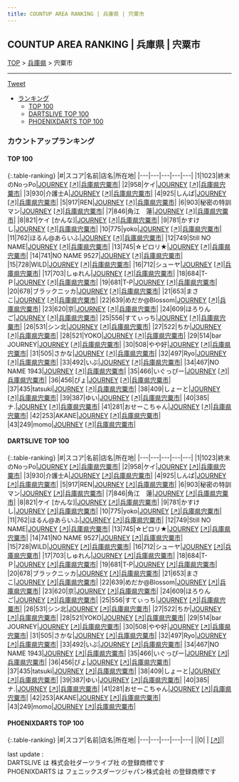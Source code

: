 ```yaml
---
title: COUNTUP AREA RANKING | 兵庫県 | 宍粟市
---
```

## COUNTUP AREA RANKING | 兵庫県 | 宍粟市

[TOP](/darts/rank/) > [兵庫県](/darts/rank/兵庫県/) > 宍粟市

___

<a href="https://twitter.com/share?ref_src=twsrc%5Etfw" data-text="COUNTUP AREA RANKING | 兵庫県宍粟市" class="twitter-share-button" data-hashtags="DARTSLIVE,PHOENIXDARTS,darts,ダーツ" data-show-count="false">Tweet</a>

* [ランキング](#カウントアップランキング)
    * [TOP 100](#top-100)
    * [DARTSLIVE TOP 100](#dartslive-top-100)
    * [PHOENIXDARTS TOP 100](#phoenixdarts-top-100)

### カウントアップランキング

#### TOP 100



{:.table-ranking}
|#|スコア|名前|店名|所在地|
|---|---|---|---|---|
|1|1023|<span class="rank-name-dl">終末のNoっPo</span>|<a href="/darts/rank/shops/ee4801dc0cf94baa774c926eb736cb5a.html">JOURNEY</a> <a href="https://search.dartslive.com/jp/shop/ee4801dc0cf94baa774c926eb736cb5a">[↗]</a>|<a href="/darts/rank/兵庫県/宍粟市">兵庫県宍粟市</a>|
|2|958|<span class="rank-name-dl">ケイ</span>|<a href="/darts/rank/shops/ee4801dc0cf94baa774c926eb736cb5a.html">JOURNEY</a> <a href="https://search.dartslive.com/jp/shop/ee4801dc0cf94baa774c926eb736cb5a">[↗]</a>|<a href="/darts/rank/兵庫県/宍粟市">兵庫県宍粟市</a>|
|3|930|<span class="rank-name-dl">介護士A</span>|<a href="/darts/rank/shops/ee4801dc0cf94baa774c926eb736cb5a.html">JOURNEY</a> <a href="https://search.dartslive.com/jp/shop/ee4801dc0cf94baa774c926eb736cb5a">[↗]</a>|<a href="/darts/rank/兵庫県/宍粟市">兵庫県宍粟市</a>|
|4|925|<span class="rank-name-dl">しんば</span>|<a href="/darts/rank/shops/ee4801dc0cf94baa774c926eb736cb5a.html">JOURNEY</a> <a href="https://search.dartslive.com/jp/shop/ee4801dc0cf94baa774c926eb736cb5a">[↗]</a>|<a href="/darts/rank/兵庫県/宍粟市">兵庫県宍粟市</a>|
|5|917|<span class="rank-name-dl">REN</span>|<a href="/darts/rank/shops/ee4801dc0cf94baa774c926eb736cb5a.html">JOURNEY</a> <a href="https://search.dartslive.com/jp/shop/ee4801dc0cf94baa774c926eb736cb5a">[↗]</a>|<a href="/darts/rank/兵庫県/宍粟市">兵庫県宍粟市</a>|
|6|903|<span class="rank-name-dl">秘密の特訓マン</span>|<a href="/darts/rank/shops/ee4801dc0cf94baa774c926eb736cb5a.html">JOURNEY</a> <a href="https://search.dartslive.com/jp/shop/ee4801dc0cf94baa774c926eb736cb5a">[↗]</a>|<a href="/darts/rank/兵庫県/宍粟市">兵庫県宍粟市</a>|
|7|846|<span class="rank-name-dl">角江　蓮</span>|<a href="/darts/rank/shops/ee4801dc0cf94baa774c926eb736cb5a.html">JOURNEY</a> <a href="https://search.dartslive.com/jp/shop/ee4801dc0cf94baa774c926eb736cb5a">[↗]</a>|<a href="/darts/rank/兵庫県/宍粟市">兵庫県宍粟市</a>|
|8|821|<span class="rank-name-dl">ケイ [かんな]</span>|<a href="/darts/rank/shops/ee4801dc0cf94baa774c926eb736cb5a.html">JOURNEY</a> <a href="https://search.dartslive.com/jp/shop/ee4801dc0cf94baa774c926eb736cb5a">[↗]</a>|<a href="/darts/rank/兵庫県/宍粟市">兵庫県宍粟市</a>|
|9|781|<span class="rank-name-dl">かすけし</span>|<a href="/darts/rank/shops/ee4801dc0cf94baa774c926eb736cb5a.html">JOURNEY</a> <a href="https://search.dartslive.com/jp/shop/ee4801dc0cf94baa774c926eb736cb5a">[↗]</a>|<a href="/darts/rank/兵庫県/宍粟市">兵庫県宍粟市</a>|
|10|775|<span class="rank-name-dl">yoko</span>|<a href="/darts/rank/shops/ee4801dc0cf94baa774c926eb736cb5a.html">JOURNEY</a> <a href="https://search.dartslive.com/jp/shop/ee4801dc0cf94baa774c926eb736cb5a">[↗]</a>|<a href="/darts/rank/兵庫県/宍粟市">兵庫県宍粟市</a>|
|11|762|<span class="rank-name-dl">ほるん@あらいふ</span>|<a href="/darts/rank/shops/ee4801dc0cf94baa774c926eb736cb5a.html">JOURNEY</a> <a href="https://search.dartslive.com/jp/shop/ee4801dc0cf94baa774c926eb736cb5a">[↗]</a>|<a href="/darts/rank/兵庫県/宍粟市">兵庫県宍粟市</a>|
|12|749|<span class="rank-name-dl">Still NO NAME</span>|<a href="/darts/rank/shops/ee4801dc0cf94baa774c926eb736cb5a.html">JOURNEY</a> <a href="https://search.dartslive.com/jp/shop/ee4801dc0cf94baa774c926eb736cb5a">[↗]</a>|<a href="/darts/rank/兵庫県/宍粟市">兵庫県宍粟市</a>|
|13|745|<span class="rank-name-dl">☆ピロリ★</span>|<a href="/darts/rank/shops/ee4801dc0cf94baa774c926eb736cb5a.html">JOURNEY</a> <a href="https://search.dartslive.com/jp/shop/ee4801dc0cf94baa774c926eb736cb5a">[↗]</a>|<a href="/darts/rank/兵庫県/宍粟市">兵庫県宍粟市</a>|
|14|741|<span class="rank-name-dl">NO NAME 9527</span>|<a href="/darts/rank/shops/ee4801dc0cf94baa774c926eb736cb5a.html">JOURNEY</a> <a href="https://search.dartslive.com/jp/shop/ee4801dc0cf94baa774c926eb736cb5a">[↗]</a>|<a href="/darts/rank/兵庫県/宍粟市">兵庫県宍粟市</a>|
|15|728|<span class="rank-name-dl">WILD</span>|<a href="/darts/rank/shops/ee4801dc0cf94baa774c926eb736cb5a.html">JOURNEY</a> <a href="https://search.dartslive.com/jp/shop/ee4801dc0cf94baa774c926eb736cb5a">[↗]</a>|<a href="/darts/rank/兵庫県/宍粟市">兵庫県宍粟市</a>|
|16|712|<span class="rank-name-dl">シューヤ</span>|<a href="/darts/rank/shops/ee4801dc0cf94baa774c926eb736cb5a.html">JOURNEY</a> <a href="https://search.dartslive.com/jp/shop/ee4801dc0cf94baa774c926eb736cb5a">[↗]</a>|<a href="/darts/rank/兵庫県/宍粟市">兵庫県宍粟市</a>|
|17|703|<span class="rank-name-dl">しゅれん</span>|<a href="/darts/rank/shops/ee4801dc0cf94baa774c926eb736cb5a.html">JOURNEY</a> <a href="https://search.dartslive.com/jp/shop/ee4801dc0cf94baa774c926eb736cb5a">[↗]</a>|<a href="/darts/rank/兵庫県/宍粟市">兵庫県宍粟市</a>|
|18|684|<span class="rank-name-dl">T-Ｐ</span>|<a href="/darts/rank/shops/ee4801dc0cf94baa774c926eb736cb5a.html">JOURNEY</a> <a href="https://search.dartslive.com/jp/shop/ee4801dc0cf94baa774c926eb736cb5a">[↗]</a>|<a href="/darts/rank/兵庫県/宍粟市">兵庫県宍粟市</a>|
|19|681|<span class="rank-name-dl">T-P</span>|<a href="/darts/rank/shops/ee4801dc0cf94baa774c926eb736cb5a.html">JOURNEY</a> <a href="https://search.dartslive.com/jp/shop/ee4801dc0cf94baa774c926eb736cb5a">[↗]</a>|<a href="/darts/rank/兵庫県/宍粟市">兵庫県宍粟市</a>|
|20|678|<span class="rank-name-dl">ブラックニッカ</span>|<a href="/darts/rank/shops/ee4801dc0cf94baa774c926eb736cb5a.html">JOURNEY</a> <a href="https://search.dartslive.com/jp/shop/ee4801dc0cf94baa774c926eb736cb5a">[↗]</a>|<a href="/darts/rank/兵庫県/宍粟市">兵庫県宍粟市</a>|
|21|653|<span class="rank-name-dl">まさこ</span>|<a href="/darts/rank/shops/ee4801dc0cf94baa774c926eb736cb5a.html">JOURNEY</a> <a href="https://search.dartslive.com/jp/shop/ee4801dc0cf94baa774c926eb736cb5a">[↗]</a>|<a href="/darts/rank/兵庫県/宍粟市">兵庫県宍粟市</a>|
|22|639|<span class="rank-name-dl">めだか@Blossom</span>|<a href="/darts/rank/shops/ee4801dc0cf94baa774c926eb736cb5a.html">JOURNEY</a> <a href="https://search.dartslive.com/jp/shop/ee4801dc0cf94baa774c926eb736cb5a">[↗]</a>|<a href="/darts/rank/兵庫県/宍粟市">兵庫県宍粟市</a>|
|23|620|<span class="rank-name-dl">京</span>|<a href="/darts/rank/shops/ee4801dc0cf94baa774c926eb736cb5a.html">JOURNEY</a> <a href="https://search.dartslive.com/jp/shop/ee4801dc0cf94baa774c926eb736cb5a">[↗]</a>|<a href="/darts/rank/兵庫県/宍粟市">兵庫県宍粟市</a>|
|24|609|<span class="rank-name-dl">ほろりんご</span>|<a href="/darts/rank/shops/ee4801dc0cf94baa774c926eb736cb5a.html">JOURNEY</a> <a href="https://search.dartslive.com/jp/shop/ee4801dc0cf94baa774c926eb736cb5a">[↗]</a>|<a href="/darts/rank/兵庫県/宍粟市">兵庫県宍粟市</a>|
|25|556|<span class="rank-name-dl">すてぃっち</span>|<a href="/darts/rank/shops/ee4801dc0cf94baa774c926eb736cb5a.html">JOURNEY</a> <a href="https://search.dartslive.com/jp/shop/ee4801dc0cf94baa774c926eb736cb5a">[↗]</a>|<a href="/darts/rank/兵庫県/宍粟市">兵庫県宍粟市</a>|
|26|531|<span class="rank-name-dl">シン北</span>|<a href="/darts/rank/shops/ee4801dc0cf94baa774c926eb736cb5a.html">JOURNEY</a> <a href="https://search.dartslive.com/jp/shop/ee4801dc0cf94baa774c926eb736cb5a">[↗]</a>|<a href="/darts/rank/兵庫県/宍粟市">兵庫県宍粟市</a>|
|27|522|<span class="rank-name-dl">ちか</span>|<a href="/darts/rank/shops/ee4801dc0cf94baa774c926eb736cb5a.html">JOURNEY</a> <a href="https://search.dartslive.com/jp/shop/ee4801dc0cf94baa774c926eb736cb5a">[↗]</a>|<a href="/darts/rank/兵庫県/宍粟市">兵庫県宍粟市</a>|
|28|521|<span class="rank-name-dl">YOKO</span>|<a href="/darts/rank/shops/ee4801dc0cf94baa774c926eb736cb5a.html">JOURNEY</a> <a href="https://search.dartslive.com/jp/shop/ee4801dc0cf94baa774c926eb736cb5a">[↗]</a>|<a href="/darts/rank/兵庫県/宍粟市">兵庫県宍粟市</a>|
|29|514|<span class="rank-name-dl">bar JOURNEY</span>|<a href="/darts/rank/shops/ee4801dc0cf94baa774c926eb736cb5a.html">JOURNEY</a> <a href="https://search.dartslive.com/jp/shop/ee4801dc0cf94baa774c926eb736cb5a">[↗]</a>|<a href="/darts/rank/兵庫県/宍粟市">兵庫県宍粟市</a>|
|30|508|<span class="rank-name-dl">やや好</span>|<a href="/darts/rank/shops/ee4801dc0cf94baa774c926eb736cb5a.html">JOURNEY</a> <a href="https://search.dartslive.com/jp/shop/ee4801dc0cf94baa774c926eb736cb5a">[↗]</a>|<a href="/darts/rank/兵庫県/宍粟市">兵庫県宍粟市</a>|
|31|505|<span class="rank-name-dl">さかな</span>|<a href="/darts/rank/shops/ee4801dc0cf94baa774c926eb736cb5a.html">JOURNEY</a> <a href="https://search.dartslive.com/jp/shop/ee4801dc0cf94baa774c926eb736cb5a">[↗]</a>|<a href="/darts/rank/兵庫県/宍粟市">兵庫県宍粟市</a>|
|32|497|<span class="rank-name-dl">Ryo</span>|<a href="/darts/rank/shops/ee4801dc0cf94baa774c926eb736cb5a.html">JOURNEY</a> <a href="https://search.dartslive.com/jp/shop/ee4801dc0cf94baa774c926eb736cb5a">[↗]</a>|<a href="/darts/rank/兵庫県/宍粟市">兵庫県宍粟市</a>|
|33|492|<span class="rank-name-dl">いぶ</span>|<a href="/darts/rank/shops/ee4801dc0cf94baa774c926eb736cb5a.html">JOURNEY</a> <a href="https://search.dartslive.com/jp/shop/ee4801dc0cf94baa774c926eb736cb5a">[↗]</a>|<a href="/darts/rank/兵庫県/宍粟市">兵庫県宍粟市</a>|
|34|467|<span class="rank-name-dl">NO NAME 1943</span>|<a href="/darts/rank/shops/ee4801dc0cf94baa774c926eb736cb5a.html">JOURNEY</a> <a href="https://search.dartslive.com/jp/shop/ee4801dc0cf94baa774c926eb736cb5a">[↗]</a>|<a href="/darts/rank/兵庫県/宍粟市">兵庫県宍粟市</a>|
|35|466|<span class="rank-name-dl">いぐっぴー</span>|<a href="/darts/rank/shops/ee4801dc0cf94baa774c926eb736cb5a.html">JOURNEY</a> <a href="https://search.dartslive.com/jp/shop/ee4801dc0cf94baa774c926eb736cb5a">[↗]</a>|<a href="/darts/rank/兵庫県/宍粟市">兵庫県宍粟市</a>|
|36|456|<span class="rank-name-dl">ぴょ</span>|<a href="/darts/rank/shops/ee4801dc0cf94baa774c926eb736cb5a.html">JOURNEY</a> <a href="https://search.dartslive.com/jp/shop/ee4801dc0cf94baa774c926eb736cb5a">[↗]</a>|<a href="/darts/rank/兵庫県/宍粟市">兵庫県宍粟市</a>|
|37|435|<span class="rank-name-dl">tatsuki</span>|<a href="/darts/rank/shops/ee4801dc0cf94baa774c926eb736cb5a.html">JOURNEY</a> <a href="https://search.dartslive.com/jp/shop/ee4801dc0cf94baa774c926eb736cb5a">[↗]</a>|<a href="/darts/rank/兵庫県/宍粟市">兵庫県宍粟市</a>|
|38|409|<span class="rank-name-dl">しょーと</span>|<a href="/darts/rank/shops/ee4801dc0cf94baa774c926eb736cb5a.html">JOURNEY</a> <a href="https://search.dartslive.com/jp/shop/ee4801dc0cf94baa774c926eb736cb5a">[↗]</a>|<a href="/darts/rank/兵庫県/宍粟市">兵庫県宍粟市</a>|
|39|387|<span class="rank-name-dl">ゆい</span>|<a href="/darts/rank/shops/ee4801dc0cf94baa774c926eb736cb5a.html">JOURNEY</a> <a href="https://search.dartslive.com/jp/shop/ee4801dc0cf94baa774c926eb736cb5a">[↗]</a>|<a href="/darts/rank/兵庫県/宍粟市">兵庫県宍粟市</a>|
|40|385|<span class="rank-name-dl">ナ.</span>|<a href="/darts/rank/shops/ee4801dc0cf94baa774c926eb736cb5a.html">JOURNEY</a> <a href="https://search.dartslive.com/jp/shop/ee4801dc0cf94baa774c926eb736cb5a">[↗]</a>|<a href="/darts/rank/兵庫県/宍粟市">兵庫県宍粟市</a>|
|41|281|<span class="rank-name-dl">おせーこちゃん</span>|<a href="/darts/rank/shops/ee4801dc0cf94baa774c926eb736cb5a.html">JOURNEY</a> <a href="https://search.dartslive.com/jp/shop/ee4801dc0cf94baa774c926eb736cb5a">[↗]</a>|<a href="/darts/rank/兵庫県/宍粟市">兵庫県宍粟市</a>|
|42|253|<span class="rank-name-dl">AKANE</span>|<a href="/darts/rank/shops/ee4801dc0cf94baa774c926eb736cb5a.html">JOURNEY</a> <a href="https://search.dartslive.com/jp/shop/ee4801dc0cf94baa774c926eb736cb5a">[↗]</a>|<a href="/darts/rank/兵庫県/宍粟市">兵庫県宍粟市</a>|
|43|249|<span class="rank-name-dl">momo</span>|<a href="/darts/rank/shops/ee4801dc0cf94baa774c926eb736cb5a.html">JOURNEY</a> <a href="https://search.dartslive.com/jp/shop/ee4801dc0cf94baa774c926eb736cb5a">[↗]</a>|<a href="/darts/rank/兵庫県/宍粟市">兵庫県宍粟市</a>|


#### DARTSLIVE TOP 100



{:.table-ranking}
|#|スコア|名前|店名|所在地|
|---|---|---|---|---|
|1|1023|<span class="rank-name-dl">終末のNoっPo</span>|<a href="/darts/rank/shops/ee4801dc0cf94baa774c926eb736cb5a.html">JOURNEY</a> <a href="https://search.dartslive.com/jp/shop/ee4801dc0cf94baa774c926eb736cb5a">[↗]</a>|<a href="/darts/rank/兵庫県/宍粟市">兵庫県宍粟市</a>|
|2|958|<span class="rank-name-dl">ケイ</span>|<a href="/darts/rank/shops/ee4801dc0cf94baa774c926eb736cb5a.html">JOURNEY</a> <a href="https://search.dartslive.com/jp/shop/ee4801dc0cf94baa774c926eb736cb5a">[↗]</a>|<a href="/darts/rank/兵庫県/宍粟市">兵庫県宍粟市</a>|
|3|930|<span class="rank-name-dl">介護士A</span>|<a href="/darts/rank/shops/ee4801dc0cf94baa774c926eb736cb5a.html">JOURNEY</a> <a href="https://search.dartslive.com/jp/shop/ee4801dc0cf94baa774c926eb736cb5a">[↗]</a>|<a href="/darts/rank/兵庫県/宍粟市">兵庫県宍粟市</a>|
|4|925|<span class="rank-name-dl">しんば</span>|<a href="/darts/rank/shops/ee4801dc0cf94baa774c926eb736cb5a.html">JOURNEY</a> <a href="https://search.dartslive.com/jp/shop/ee4801dc0cf94baa774c926eb736cb5a">[↗]</a>|<a href="/darts/rank/兵庫県/宍粟市">兵庫県宍粟市</a>|
|5|917|<span class="rank-name-dl">REN</span>|<a href="/darts/rank/shops/ee4801dc0cf94baa774c926eb736cb5a.html">JOURNEY</a> <a href="https://search.dartslive.com/jp/shop/ee4801dc0cf94baa774c926eb736cb5a">[↗]</a>|<a href="/darts/rank/兵庫県/宍粟市">兵庫県宍粟市</a>|
|6|903|<span class="rank-name-dl">秘密の特訓マン</span>|<a href="/darts/rank/shops/ee4801dc0cf94baa774c926eb736cb5a.html">JOURNEY</a> <a href="https://search.dartslive.com/jp/shop/ee4801dc0cf94baa774c926eb736cb5a">[↗]</a>|<a href="/darts/rank/兵庫県/宍粟市">兵庫県宍粟市</a>|
|7|846|<span class="rank-name-dl">角江　蓮</span>|<a href="/darts/rank/shops/ee4801dc0cf94baa774c926eb736cb5a.html">JOURNEY</a> <a href="https://search.dartslive.com/jp/shop/ee4801dc0cf94baa774c926eb736cb5a">[↗]</a>|<a href="/darts/rank/兵庫県/宍粟市">兵庫県宍粟市</a>|
|8|821|<span class="rank-name-dl">ケイ [かんな]</span>|<a href="/darts/rank/shops/ee4801dc0cf94baa774c926eb736cb5a.html">JOURNEY</a> <a href="https://search.dartslive.com/jp/shop/ee4801dc0cf94baa774c926eb736cb5a">[↗]</a>|<a href="/darts/rank/兵庫県/宍粟市">兵庫県宍粟市</a>|
|9|781|<span class="rank-name-dl">かすけし</span>|<a href="/darts/rank/shops/ee4801dc0cf94baa774c926eb736cb5a.html">JOURNEY</a> <a href="https://search.dartslive.com/jp/shop/ee4801dc0cf94baa774c926eb736cb5a">[↗]</a>|<a href="/darts/rank/兵庫県/宍粟市">兵庫県宍粟市</a>|
|10|775|<span class="rank-name-dl">yoko</span>|<a href="/darts/rank/shops/ee4801dc0cf94baa774c926eb736cb5a.html">JOURNEY</a> <a href="https://search.dartslive.com/jp/shop/ee4801dc0cf94baa774c926eb736cb5a">[↗]</a>|<a href="/darts/rank/兵庫県/宍粟市">兵庫県宍粟市</a>|
|11|762|<span class="rank-name-dl">ほるん@あらいふ</span>|<a href="/darts/rank/shops/ee4801dc0cf94baa774c926eb736cb5a.html">JOURNEY</a> <a href="https://search.dartslive.com/jp/shop/ee4801dc0cf94baa774c926eb736cb5a">[↗]</a>|<a href="/darts/rank/兵庫県/宍粟市">兵庫県宍粟市</a>|
|12|749|<span class="rank-name-dl">Still NO NAME</span>|<a href="/darts/rank/shops/ee4801dc0cf94baa774c926eb736cb5a.html">JOURNEY</a> <a href="https://search.dartslive.com/jp/shop/ee4801dc0cf94baa774c926eb736cb5a">[↗]</a>|<a href="/darts/rank/兵庫県/宍粟市">兵庫県宍粟市</a>|
|13|745|<span class="rank-name-dl">☆ピロリ★</span>|<a href="/darts/rank/shops/ee4801dc0cf94baa774c926eb736cb5a.html">JOURNEY</a> <a href="https://search.dartslive.com/jp/shop/ee4801dc0cf94baa774c926eb736cb5a">[↗]</a>|<a href="/darts/rank/兵庫県/宍粟市">兵庫県宍粟市</a>|
|14|741|<span class="rank-name-dl">NO NAME 9527</span>|<a href="/darts/rank/shops/ee4801dc0cf94baa774c926eb736cb5a.html">JOURNEY</a> <a href="https://search.dartslive.com/jp/shop/ee4801dc0cf94baa774c926eb736cb5a">[↗]</a>|<a href="/darts/rank/兵庫県/宍粟市">兵庫県宍粟市</a>|
|15|728|<span class="rank-name-dl">WILD</span>|<a href="/darts/rank/shops/ee4801dc0cf94baa774c926eb736cb5a.html">JOURNEY</a> <a href="https://search.dartslive.com/jp/shop/ee4801dc0cf94baa774c926eb736cb5a">[↗]</a>|<a href="/darts/rank/兵庫県/宍粟市">兵庫県宍粟市</a>|
|16|712|<span class="rank-name-dl">シューヤ</span>|<a href="/darts/rank/shops/ee4801dc0cf94baa774c926eb736cb5a.html">JOURNEY</a> <a href="https://search.dartslive.com/jp/shop/ee4801dc0cf94baa774c926eb736cb5a">[↗]</a>|<a href="/darts/rank/兵庫県/宍粟市">兵庫県宍粟市</a>|
|17|703|<span class="rank-name-dl">しゅれん</span>|<a href="/darts/rank/shops/ee4801dc0cf94baa774c926eb736cb5a.html">JOURNEY</a> <a href="https://search.dartslive.com/jp/shop/ee4801dc0cf94baa774c926eb736cb5a">[↗]</a>|<a href="/darts/rank/兵庫県/宍粟市">兵庫県宍粟市</a>|
|18|684|<span class="rank-name-dl">T-Ｐ</span>|<a href="/darts/rank/shops/ee4801dc0cf94baa774c926eb736cb5a.html">JOURNEY</a> <a href="https://search.dartslive.com/jp/shop/ee4801dc0cf94baa774c926eb736cb5a">[↗]</a>|<a href="/darts/rank/兵庫県/宍粟市">兵庫県宍粟市</a>|
|19|681|<span class="rank-name-dl">T-P</span>|<a href="/darts/rank/shops/ee4801dc0cf94baa774c926eb736cb5a.html">JOURNEY</a> <a href="https://search.dartslive.com/jp/shop/ee4801dc0cf94baa774c926eb736cb5a">[↗]</a>|<a href="/darts/rank/兵庫県/宍粟市">兵庫県宍粟市</a>|
|20|678|<span class="rank-name-dl">ブラックニッカ</span>|<a href="/darts/rank/shops/ee4801dc0cf94baa774c926eb736cb5a.html">JOURNEY</a> <a href="https://search.dartslive.com/jp/shop/ee4801dc0cf94baa774c926eb736cb5a">[↗]</a>|<a href="/darts/rank/兵庫県/宍粟市">兵庫県宍粟市</a>|
|21|653|<span class="rank-name-dl">まさこ</span>|<a href="/darts/rank/shops/ee4801dc0cf94baa774c926eb736cb5a.html">JOURNEY</a> <a href="https://search.dartslive.com/jp/shop/ee4801dc0cf94baa774c926eb736cb5a">[↗]</a>|<a href="/darts/rank/兵庫県/宍粟市">兵庫県宍粟市</a>|
|22|639|<span class="rank-name-dl">めだか@Blossom</span>|<a href="/darts/rank/shops/ee4801dc0cf94baa774c926eb736cb5a.html">JOURNEY</a> <a href="https://search.dartslive.com/jp/shop/ee4801dc0cf94baa774c926eb736cb5a">[↗]</a>|<a href="/darts/rank/兵庫県/宍粟市">兵庫県宍粟市</a>|
|23|620|<span class="rank-name-dl">京</span>|<a href="/darts/rank/shops/ee4801dc0cf94baa774c926eb736cb5a.html">JOURNEY</a> <a href="https://search.dartslive.com/jp/shop/ee4801dc0cf94baa774c926eb736cb5a">[↗]</a>|<a href="/darts/rank/兵庫県/宍粟市">兵庫県宍粟市</a>|
|24|609|<span class="rank-name-dl">ほろりんご</span>|<a href="/darts/rank/shops/ee4801dc0cf94baa774c926eb736cb5a.html">JOURNEY</a> <a href="https://search.dartslive.com/jp/shop/ee4801dc0cf94baa774c926eb736cb5a">[↗]</a>|<a href="/darts/rank/兵庫県/宍粟市">兵庫県宍粟市</a>|
|25|556|<span class="rank-name-dl">すてぃっち</span>|<a href="/darts/rank/shops/ee4801dc0cf94baa774c926eb736cb5a.html">JOURNEY</a> <a href="https://search.dartslive.com/jp/shop/ee4801dc0cf94baa774c926eb736cb5a">[↗]</a>|<a href="/darts/rank/兵庫県/宍粟市">兵庫県宍粟市</a>|
|26|531|<span class="rank-name-dl">シン北</span>|<a href="/darts/rank/shops/ee4801dc0cf94baa774c926eb736cb5a.html">JOURNEY</a> <a href="https://search.dartslive.com/jp/shop/ee4801dc0cf94baa774c926eb736cb5a">[↗]</a>|<a href="/darts/rank/兵庫県/宍粟市">兵庫県宍粟市</a>|
|27|522|<span class="rank-name-dl">ちか</span>|<a href="/darts/rank/shops/ee4801dc0cf94baa774c926eb736cb5a.html">JOURNEY</a> <a href="https://search.dartslive.com/jp/shop/ee4801dc0cf94baa774c926eb736cb5a">[↗]</a>|<a href="/darts/rank/兵庫県/宍粟市">兵庫県宍粟市</a>|
|28|521|<span class="rank-name-dl">YOKO</span>|<a href="/darts/rank/shops/ee4801dc0cf94baa774c926eb736cb5a.html">JOURNEY</a> <a href="https://search.dartslive.com/jp/shop/ee4801dc0cf94baa774c926eb736cb5a">[↗]</a>|<a href="/darts/rank/兵庫県/宍粟市">兵庫県宍粟市</a>|
|29|514|<span class="rank-name-dl">bar JOURNEY</span>|<a href="/darts/rank/shops/ee4801dc0cf94baa774c926eb736cb5a.html">JOURNEY</a> <a href="https://search.dartslive.com/jp/shop/ee4801dc0cf94baa774c926eb736cb5a">[↗]</a>|<a href="/darts/rank/兵庫県/宍粟市">兵庫県宍粟市</a>|
|30|508|<span class="rank-name-dl">やや好</span>|<a href="/darts/rank/shops/ee4801dc0cf94baa774c926eb736cb5a.html">JOURNEY</a> <a href="https://search.dartslive.com/jp/shop/ee4801dc0cf94baa774c926eb736cb5a">[↗]</a>|<a href="/darts/rank/兵庫県/宍粟市">兵庫県宍粟市</a>|
|31|505|<span class="rank-name-dl">さかな</span>|<a href="/darts/rank/shops/ee4801dc0cf94baa774c926eb736cb5a.html">JOURNEY</a> <a href="https://search.dartslive.com/jp/shop/ee4801dc0cf94baa774c926eb736cb5a">[↗]</a>|<a href="/darts/rank/兵庫県/宍粟市">兵庫県宍粟市</a>|
|32|497|<span class="rank-name-dl">Ryo</span>|<a href="/darts/rank/shops/ee4801dc0cf94baa774c926eb736cb5a.html">JOURNEY</a> <a href="https://search.dartslive.com/jp/shop/ee4801dc0cf94baa774c926eb736cb5a">[↗]</a>|<a href="/darts/rank/兵庫県/宍粟市">兵庫県宍粟市</a>|
|33|492|<span class="rank-name-dl">いぶ</span>|<a href="/darts/rank/shops/ee4801dc0cf94baa774c926eb736cb5a.html">JOURNEY</a> <a href="https://search.dartslive.com/jp/shop/ee4801dc0cf94baa774c926eb736cb5a">[↗]</a>|<a href="/darts/rank/兵庫県/宍粟市">兵庫県宍粟市</a>|
|34|467|<span class="rank-name-dl">NO NAME 1943</span>|<a href="/darts/rank/shops/ee4801dc0cf94baa774c926eb736cb5a.html">JOURNEY</a> <a href="https://search.dartslive.com/jp/shop/ee4801dc0cf94baa774c926eb736cb5a">[↗]</a>|<a href="/darts/rank/兵庫県/宍粟市">兵庫県宍粟市</a>|
|35|466|<span class="rank-name-dl">いぐっぴー</span>|<a href="/darts/rank/shops/ee4801dc0cf94baa774c926eb736cb5a.html">JOURNEY</a> <a href="https://search.dartslive.com/jp/shop/ee4801dc0cf94baa774c926eb736cb5a">[↗]</a>|<a href="/darts/rank/兵庫県/宍粟市">兵庫県宍粟市</a>|
|36|456|<span class="rank-name-dl">ぴょ</span>|<a href="/darts/rank/shops/ee4801dc0cf94baa774c926eb736cb5a.html">JOURNEY</a> <a href="https://search.dartslive.com/jp/shop/ee4801dc0cf94baa774c926eb736cb5a">[↗]</a>|<a href="/darts/rank/兵庫県/宍粟市">兵庫県宍粟市</a>|
|37|435|<span class="rank-name-dl">tatsuki</span>|<a href="/darts/rank/shops/ee4801dc0cf94baa774c926eb736cb5a.html">JOURNEY</a> <a href="https://search.dartslive.com/jp/shop/ee4801dc0cf94baa774c926eb736cb5a">[↗]</a>|<a href="/darts/rank/兵庫県/宍粟市">兵庫県宍粟市</a>|
|38|409|<span class="rank-name-dl">しょーと</span>|<a href="/darts/rank/shops/ee4801dc0cf94baa774c926eb736cb5a.html">JOURNEY</a> <a href="https://search.dartslive.com/jp/shop/ee4801dc0cf94baa774c926eb736cb5a">[↗]</a>|<a href="/darts/rank/兵庫県/宍粟市">兵庫県宍粟市</a>|
|39|387|<span class="rank-name-dl">ゆい</span>|<a href="/darts/rank/shops/ee4801dc0cf94baa774c926eb736cb5a.html">JOURNEY</a> <a href="https://search.dartslive.com/jp/shop/ee4801dc0cf94baa774c926eb736cb5a">[↗]</a>|<a href="/darts/rank/兵庫県/宍粟市">兵庫県宍粟市</a>|
|40|385|<span class="rank-name-dl">ナ.</span>|<a href="/darts/rank/shops/ee4801dc0cf94baa774c926eb736cb5a.html">JOURNEY</a> <a href="https://search.dartslive.com/jp/shop/ee4801dc0cf94baa774c926eb736cb5a">[↗]</a>|<a href="/darts/rank/兵庫県/宍粟市">兵庫県宍粟市</a>|
|41|281|<span class="rank-name-dl">おせーこちゃん</span>|<a href="/darts/rank/shops/ee4801dc0cf94baa774c926eb736cb5a.html">JOURNEY</a> <a href="https://search.dartslive.com/jp/shop/ee4801dc0cf94baa774c926eb736cb5a">[↗]</a>|<a href="/darts/rank/兵庫県/宍粟市">兵庫県宍粟市</a>|
|42|253|<span class="rank-name-dl">AKANE</span>|<a href="/darts/rank/shops/ee4801dc0cf94baa774c926eb736cb5a.html">JOURNEY</a> <a href="https://search.dartslive.com/jp/shop/ee4801dc0cf94baa774c926eb736cb5a">[↗]</a>|<a href="/darts/rank/兵庫県/宍粟市">兵庫県宍粟市</a>|
|43|249|<span class="rank-name-dl">momo</span>|<a href="/darts/rank/shops/ee4801dc0cf94baa774c926eb736cb5a.html">JOURNEY</a> <a href="https://search.dartslive.com/jp/shop/ee4801dc0cf94baa774c926eb736cb5a">[↗]</a>|<a href="/darts/rank/兵庫県/宍粟市">兵庫県宍粟市</a>|


#### PHOENIXDARTS TOP 100



{:.table-ranking}
|#|スコア|名前|店名|所在地|
|---|---|---|---|---|
||0|<span class="rank-name-dl"> </span>|<a href="/darts/rank/shops/.html"></a> <a href="">[↗]</a>|<a href="/darts/rank//"></a>|


<div class="footer border-top border-gray-light mt-5 pt-3 text-right text-gray">
    last update : <span style="font-weight: italic" id="foot_last_modified"></span><br />
    DARTSLIVE は 株式会社ダーツライブ社 の登録商標です<br />
    PHOENIXDARTS は フェニックスダーツジャパン株式会社 の登録商標です<br />
</div>

<script src="https://cdnjs.cloudflare.com/ajax/libs/jquery.tablesorter/2.31.3/js/jquery.tablesorter.min.js" integrity="sha512-qzgd5cYSZcosqpzpn7zF2ZId8f/8CHmFKZ8j7mU4OUXTNRd5g+ZHBPsgKEwoqxCtdQvExE5LprwwPAgoicguNg==" crossorigin="anonymous" referrerpolicy="no-referrer"></script>
<link rel="stylesheet" href="https://cdnjs.cloudflare.com/ajax/libs/jquery.tablesorter/2.31.3/css/theme.default.min.css" integrity="sha512-wghhOJkjQX0Lh3NSWvNKeZ0ZpNn+SPVXX1Qyc9OCaogADktxrBiBdKGDoqVUOyhStvMBmJQ8ZdMHiR3wuEq8+w==" crossorigin="anonymous" referrerpolicy="no-referrer" />
<script>
$(function() {
    $(".table-ranking").tablesorter({sortList:[[0, 0]]});
    $("#foot_last_modified").text(formatDate(new Date(document.lastModified), 'yyyy-MM-dd HH:mm:ss'));
});
</script>

<script async src="https://platform.twitter.com/widgets.js" charset="utf-8"></script>
